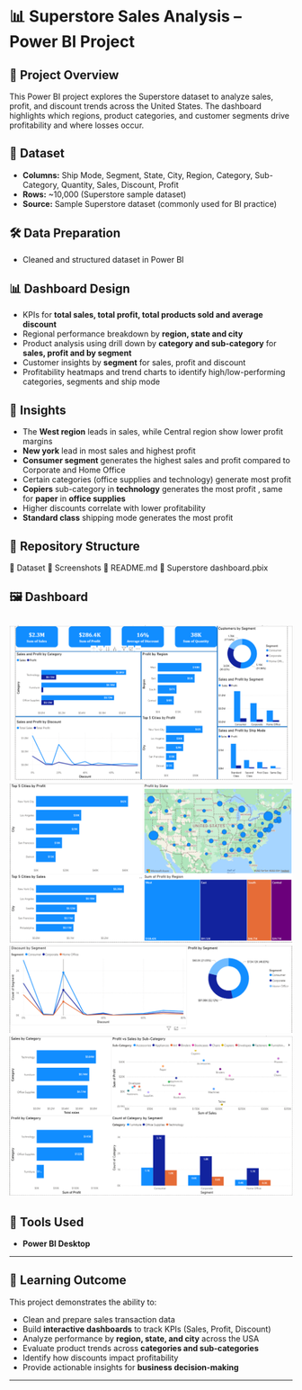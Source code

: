 # 📊 Superstore Sales Analysis – Power BI Project  

## 📌 Project Overview  
This Power BI project explores the Superstore dataset to analyze sales, profit, and discount trends across the United States. The dashboard highlights which regions, product categories, and customer segments drive profitability and where losses occur.  

## 📑 Dataset  
- **Columns:** Ship Mode, Segment, State, City, Region, Category, Sub-Category, Quantity, Sales, Discount, Profit  
- **Rows:** ~10,000 (Superstore sample dataset)  
- **Source:** Sample Superstore dataset (commonly used for BI practice)  

## 🛠 Data Preparation  
- Cleaned and structured dataset in Power BI   

## 📊 Dashboard Design  
- KPIs for **total sales, total profit, total products sold and average discount**  
- Regional performance breakdown by **region, state and city**  
- Product analysis using drill down by **category and sub-category** for **sales, profit and by segment** 
- Customer insights by **segment** for sales, profit and discount 
- Profitability heatmaps and trend charts to identify high/low-performing categories, segments and ship mode  

## 🔑 Insights  
- The **West region** leads in sales, while  Central region show lower profit margins
- **New york** lead in most sales and highest profit 
- **Consumer segment** generates the highest sales and profit compared to Corporate and Home Office  
- Certain categories (office supplies and technology) generate most profit
- **Copiers** sub-category in **technology** generates the most profit , same for **paper** in **office supplies**
- Higher discounts correlate with lower profitability
- **Standard class** shipping mode generates the most profit 

## 📂 Repository Structure  
📂 Dataset
📂 Screenshots
📄 README.md
📄 Superstore dashboard.pbix

## 🖼️ Dashboard  
![Dashboard](Screenshots/Overview.PNG)
![Geo](Screenshots/Geo.PNG)
![Customer](Screenshots/Customer_segment.PNG)
![Product](Screenshots/Product.PNG)
---

## 🚀 Tools Used
- **Power BI Desktop**  
---

## 📖 Learning Outcome  
This project demonstrates the ability to:  
- Clean and prepare sales transaction data  
- Build **interactive dashboards** to track KPIs (Sales, Profit, Discount)  
- Analyze performance by **region, state, and city** across the USA  
- Evaluate product trends across **categories and sub-categories**  
- Identify how discounts impact profitability  
- Provide actionable insights for **business decision-making**  

---

